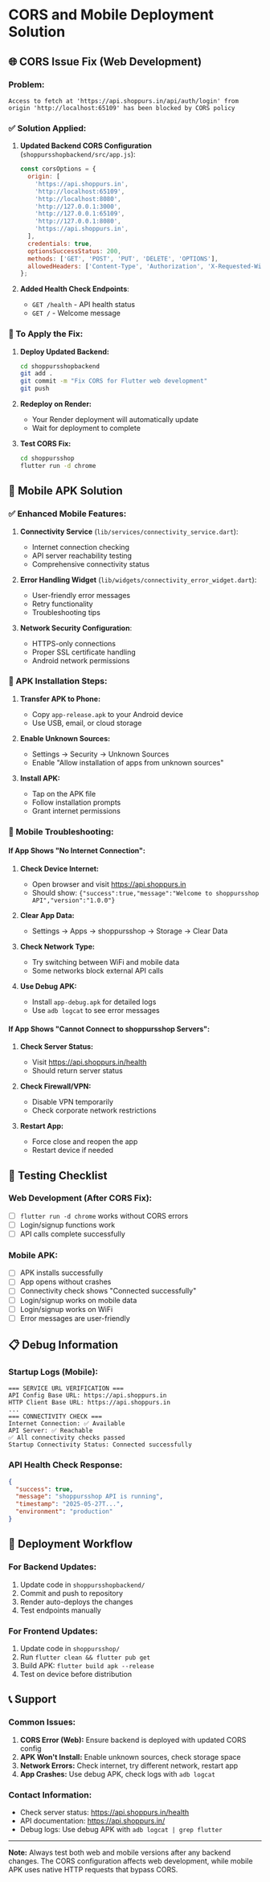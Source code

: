 # CORS and Mobile Deployment Solution

## 🌐 CORS Issue Fix (Web Development)

### Problem:
```
Access to fetch at 'https://api.shoppurs.in/api/auth/login' from origin 'http://localhost:65109' has been blocked by CORS policy
```

### ✅ Solution Applied:

1. **Updated Backend CORS Configuration** (`shoppursshopbackend/src/app.js`):
   ```javascript
   const corsOptions = {
     origin: [
       'https://api.shoppurs.in',
       'http://localhost:65109',
       'http://localhost:8080',
       'http://127.0.0.1:3000',
       'http://127.0.0.1:65109',
       'http://127.0.0.1:8080',
       'https://api.shoppurs.in',
     ],
     credentials: true,
     optionsSuccessStatus: 200,
     methods: ['GET', 'POST', 'PUT', 'DELETE', 'OPTIONS'],
     allowedHeaders: ['Content-Type', 'Authorization', 'X-Requested-With'],
   };
   ```

2. **Added Health Check Endpoints**:
   - `GET /health` - API health status
   - `GET /` - Welcome message

### 🚀 To Apply the Fix:

1. **Deploy Updated Backend:**
   ```bash
   cd shoppursshopbackend
   git add .
   git commit -m "Fix CORS for Flutter web development"
   git push
   ```

2. **Redeploy on Render:**
   - Your Render deployment will automatically update
   - Wait for deployment to complete

3. **Test CORS Fix:**
   ```bash
   cd shoppursshop
   flutter run -d chrome
   ```

## 📱 Mobile APK Solution

### ✅ Enhanced Mobile Features:

1. **Connectivity Service** (`lib/services/connectivity_service.dart`):
   - Internet connection checking
   - API server reachability testing
   - Comprehensive connectivity status

2. **Error Handling Widget** (`lib/widgets/connectivity_error_widget.dart`):
   - User-friendly error messages
   - Retry functionality
   - Troubleshooting tips

3. **Network Security Configuration**:
   - HTTPS-only connections
   - Proper SSL certificate handling
   - Android network permissions

### 📱 APK Installation Steps:

1. **Transfer APK to Phone:**
   - Copy `app-release.apk` to your Android device
   - Use USB, email, or cloud storage

2. **Enable Unknown Sources:**
   - Settings → Security → Unknown Sources
   - Enable "Allow installation of apps from unknown sources"

3. **Install APK:**
   - Tap on the APK file
   - Follow installation prompts
   - Grant internet permissions

### 🔧 Mobile Troubleshooting:

#### If App Shows "No Internet Connection":

1. **Check Device Internet:**
   - Open browser and visit https://api.shoppurs.in
   - Should show: `{"success":true,"message":"Welcome to shoppursshop API","version":"1.0.0"}`

2. **Clear App Data:**
   - Settings → Apps → shoppursshop → Storage → Clear Data

3. **Check Network Type:**
   - Try switching between WiFi and mobile data
   - Some networks block external API calls

4. **Use Debug APK:**
   - Install `app-debug.apk` for detailed logs
   - Use `adb logcat` to see error messages

#### If App Shows "Cannot Connect to shoppursshop Servers":

1. **Check Server Status:**
   - Visit https://api.shoppurs.in/health
   - Should return server status

2. **Check Firewall/VPN:**
   - Disable VPN temporarily
   - Check corporate network restrictions

3. **Restart App:**
   - Force close and reopen the app
   - Restart device if needed

## 🧪 Testing Checklist

### Web Development (After CORS Fix):
- [ ] `flutter run -d chrome` works without CORS errors
- [ ] Login/signup functions work
- [ ] API calls complete successfully

### Mobile APK:
- [ ] APK installs successfully
- [ ] App opens without crashes
- [ ] Connectivity check shows "Connected successfully"
- [ ] Login/signup works on mobile data
- [ ] Login/signup works on WiFi
- [ ] Error messages are user-friendly

## 📋 Debug Information

### Startup Logs (Mobile):
```
=== SERVICE URL VERIFICATION ===
API Config Base URL: https://api.shoppurs.in
HTTP Client Base URL: https://api.shoppurs.in
...
=== CONNECTIVITY CHECK ===
Internet Connection: ✅ Available
API Server: ✅ Reachable
✅ All connectivity checks passed
Startup Connectivity Status: Connected successfully
```

### API Health Check Response:
```json
{
  "success": true,
  "message": "shoppursshop API is running",
  "timestamp": "2025-05-27T...",
  "environment": "production"
}
```

## 🔄 Deployment Workflow

### For Backend Updates:
1. Update code in `shoppursshopbackend/`
2. Commit and push to repository
3. Render auto-deploys the changes
4. Test endpoints manually

### For Frontend Updates:
1. Update code in `shoppursshop/`
2. Run `flutter clean && flutter pub get`
3. Build APK: `flutter build apk --release`
4. Test on device before distribution

## 📞 Support

### Common Issues:

1. **CORS Error (Web):** Ensure backend is deployed with updated CORS config
2. **APK Won't Install:** Enable unknown sources, check storage space
3. **Network Errors:** Check internet, try different network, restart app
4. **App Crashes:** Use debug APK, check logs with `adb logcat`

### Contact Information:
- Check server status: https://api.shoppurs.in/health
- API documentation: https://api.shoppurs.in/
- Debug logs: Use debug APK with `adb logcat | grep flutter`

---

**Note:** Always test both web and mobile versions after any backend changes. The CORS configuration affects web development, while mobile APK uses native HTTP requests that bypass CORS. 